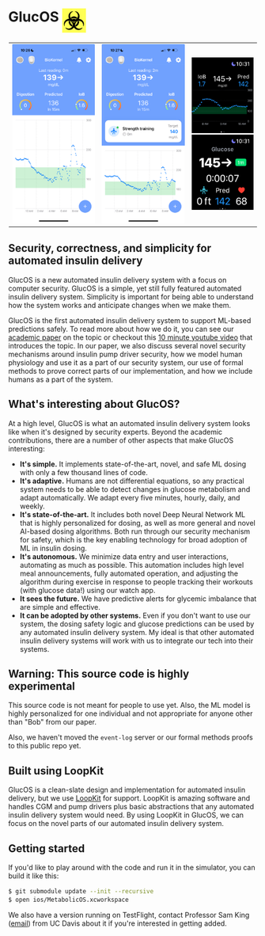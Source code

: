 # GlucOS <img src="images/biohacker.png" width="48" align="top">

<div align="center">
<table border="0" cellspacing="0" cellpadding="0" style="border: 1px solid transparent">
<tr>
<td><img src="images/biokernel.jpeg" width="200"></td>
<td><img src="images/biokernel-exercise.jpeg" width="200"></td>
<td><img src="images/watch.png" width="150"><br><img src="images/watch-exercise.png" width="150"></td>
</tr>
</table>
</div>

## Security, correctness, and simplicity for automated insulin delivery
GlucOS is a new automated insulin delivery system with a focus on
computer security. GlucOS is a simple, yet still fully featured
automated insulin delivery system. Simplicity is important for being
able to understand how the system works and anticipate changes when we
make them.

GlucOS is the first automated insulin delivery system to support
ML-based predictions safely. To read more about how we do it, you can
see our [academic
paper](https://bob.cs.ucdavis.edu/assets/dl/glucos.pdf) on the
topic or checkout this [10 minute youtube video](https://www.youtube.com/watch?v=0SAoigEHjJ4&list=PLS7sMlgd1pNM0KIKUQ-3y0_NRBU6Q-64h&index=3) that introduces the topic. In our paper, we also discuss several novel security mechanisms around
insulin pump driver security, how we model human physiology and use it
as a part of our security system, our use of formal methods to prove correct parts of our implementation, and how
we include humans as a part of the system.

## What's interesting about GlucOS?
At a high level, GlucOS is what an automated insulin delivery system looks like when it's designed by security experts. Beyond the academic contributions, there are a number of other aspects that make GlucOS interesting:
- **It's simple.** It implements state-of-the-art, novel, and safe ML dosing with only a few thousand lines of code.
- **It's adaptive.** Humans are not differential equations, so any practical system needs to be able to detect changes in glucose metabolism and adapt automatically. We adapt every five minutes, hourly, daily, and weekly.
- **It's state-of-the-art.** It includes both novel Deep Neural Network ML that is highly personalized for dosing, as well as more general and novel AI-based dosing algorithms. Both run through our security mechanism for safety, which is the key enabling technology for broad adoption of ML in insulin dosing.
- **It's autonomous.** We minimize data entry and user interactions, automating as much as possible. This automation includes high level meal announcements, fully automated operation, and adjusting the algorithm during exercise in response to people tracking their workouts (with glucose data!) using our watch app.
- **It sees the future.** We have predictive alerts for glycemic imbalance that are simple and effective.
- **It can be adopted by other systems.** Even if you don't want to use our system, the dosing safety logic and glucose predictions can be used by any automated insulin delivery system. My ideal is that other automated insulin delivery systems will work with us to integrate our tech into their systems.

## Warning: This source code is highly experimental

This source code is not meant for people to use yet. Also, the ML
model is highly personalized for one individual and not appropriate
for anyone other than "Bob" from our paper.

Also, we haven't moved the `event-log` server or our formal methods
proofs to this public repo yet.

## Built using LoopKit

GlucOS is a clean-slate design and implementation for automated insulin delivery, but we use [LoopKit](https://github.com/LoopKit) for support. LoopKit is amazing software and handles CGM and pump drivers plus basic abstractions that any automated insulin delivery system would need. By using LoopKit in GlucOS, we can focus on the novel parts of our automated insulin delivery system.

## Getting started

If you'd like to play around with the code and run it in the
simulator, you can build it like this:

```bash
$ git submodule update --init --recursive
$ open ios/MetabolicOS.xcworkspace
```

We also have a version running on TestFlight, contact Professor Sam
King (<a href="mailto:kingst@ucdavis.edu">email</a>) from UC Davis about it if you're interested in getting added.
